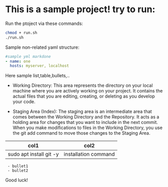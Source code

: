 # This is a sample project! try to run:

Run the ptoject via these commands:
```bash
chmod + run.sh
./run.sh
```

Sample non-related yaml structure:
```yaml
#sample yml markdone
- name: one
  hosts: myserver, localhost

```

Here sample list,table,bullets,..

-  Working Directory: This area represents the directory on your local machine where you are actively working on your project. It contains the actual files that you are editing, creating, or deleting as you develop your code.

-  Staging Area (Index): The staging area is an intermediate area that comes between the Working Directory and the Repository. It acts as a holding area for changes that you want to include in the next commit. When you make modifications to files in the Working Directory, you use the git add command to move those changes to the Staging Area.



| col1   |  col2 |
|---     |---    |
|sudo apt install git -y | installation command|

```
 - bullet1
 - bullet2
```
Good luck!

